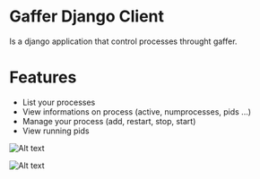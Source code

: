 Gaffer Django Client
===

Is a django application that control processes throught gaffer. 


Features
===

 * List your processes
 * View informations on process (active, numprocesses, pids ...)
 * Manage your process (add, restart, stop, start)
 * View running pids

![Alt text](https://raw.github.com/martync/gaffer-django-client/master/screenshots/process_list.png)

![Alt text](https://raw.github.com/martync/gaffer-django-client/master/screenshots/process_detail.png)
